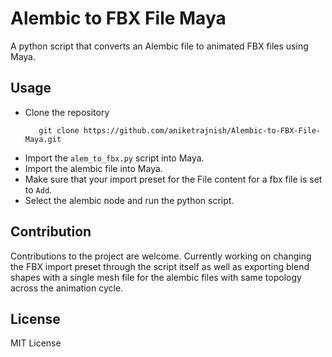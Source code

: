 # Alembic to FBX File Maya
 A python script that converts an Alembic file to animated FBX files using Maya.

 ## Usage
 * Clone the repository
    ```
       git clone https://github.com/aniketrajnish/Alembic-to-FBX-File-Maya.git
    ```  
 * Import the `alem_to_fbx.py` script into Maya.
 * Import the alembic file into Maya.
 * Make sure that your import preset for the File content for a fbx file is set to  `Add`.
 * Select the alembic node and run the python script.

## Contribution
Contributions to the project are welcome. Currently working on changing the FBX import preset through the script itself as well as exporting blend shapes with a single mesh file for the alembic files with same topology across the animation cycle.

## License
MIT License